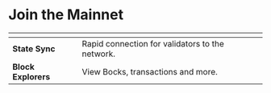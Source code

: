 # Join the Mainnet

<table data-card-size="large" data-view="cards"><thead><tr><th></th><th></th></tr></thead><tbody><tr><td><strong>State Sync</strong></td><td>Rapid connection for validators to the network.</td></tr><tr><td><strong>Block Explorers</strong></td><td>View Bocks, transactions and more.</td></tr></tbody></table>
